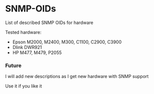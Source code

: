 # SNMP-OIDs
List of described SNMP OIDs for hardware

Tested hardware:
- Epson M2000, M2400, M300, C1100, C2900, C3900
- Dlink DWR921
- HP M477, M479, P2055



### Future
I will add new descriptions as I get new hardware with SNMP support


Use it if you like it
